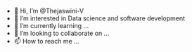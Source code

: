 - 👋 Hi, I’m @Thejaswini-V
- 👀 I’m interested in Data science and software development
- 🌱 I’m currently learning ...
- 💞️ I’m looking to collaborate on ...
- 📫 How to reach me ...

<!---
Thejaswini-V/Thejaswini-V is a ✨ special ✨ repository because its `README.md` (this file) appears on your GitHub profile.
You can click the Preview link to take a look at your changes.
--->
